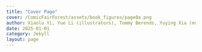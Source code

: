```yaml
---
title: "Cover Page"
cover: /ComicFairForest/assets/book_figures/page0a.png
author: Xiaolu Yi, Yue Li (illustrators), Tommy Berends, Yuying Xia (editors), Aletta Meinsma, Jan N. van Rijn, Przemyslaw Biecek (supervisors)
date: 2025-01-01
category: Jekyll
layout: page
---
```


